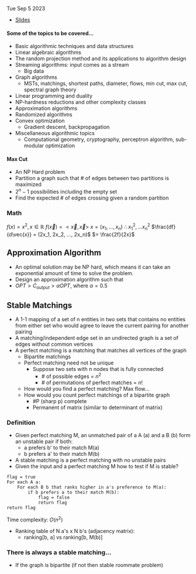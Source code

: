 Tue Sep 5 2023
- [Slides](https://docs.google.com/presentation/d/1-7Xe0VczOGcDYI_Q37U71xoADL6fneUIQez4WpioPl4/edit?pli=1#slide=id.g10fb791f0ed_0_0)
#### Some of the topics to be covered...
- Basic algorithmic techniques and data structures
- Linear algebraic algorithms
- The random projection method and its applications to algorithm design
- Streaming algorithms: input comes as a stream
	- Big data
- Graph algorithms
	- MSTs, matchings, shortest paths, diameter, flows, min cut, max cut, spectral graph theory
- Linear programming and duality
- NP-hardness reductions and other complexity classes
- Approximation algorithms
- Randomized algorithms
- Convex optimization
	- Gradient descent, backpropagation
- Miscellaneous algorithmic topics
	- Computational geometry, cryptography, perceptron algorithm, sub-modular optimization
#### Max Cut
- An NP Hard problem
- Partition a graph such that # of edges between two partitions is maximized
- $2^n - 1$ possibilities including the empty set
- Find the expected # of edges crossing given a random partition
### Math
$f(x) = x^2, x \in \mathbb{R}$
$f(\vec{x}) = <\vec{x}, \vec{x}>$
$x = (x_1, ..., x_n)$
$\therefore x^2_1, ... x^2_n$
$\frac{df}{d\vec{x}} = (2x_1, 2x_2, ..., 2x_n)$
$= \frac{2f}{2x}$
## Approximation Algorithm
- An optimal solution may be NP hard, which means it can take an exponential amount of time to solve the problem.
- Design an approximation algorithm such that
- $OPT > C_{output} > \alpha OPT$, where $\alpha = 0.5$
## Stable Matchings
- A 1-1 mapping of a set of n entities in two sets that contains no entities from either set who would agree to leave the current pairing for another pairing
- A matching/independent edge set in an undirected graph is a set of edges without common vertices
- A perfect matching is a matching that matches all vertices of the graph
	- Bipartite matchings
	- Perfect matching need not be unique
		- Suppose two sets with n nodes that is fully connected
			- \# of possible edges = $n^2$
			- \# of permutations of perfect matches = $n!$
	- How would you find a perfect matching? Max flow...
	- How would you count perfect matchings of a bipartite graph
		- \#P (sharp p) complete
		- Permanent of matrix (similar to determinant of matrix)
### Definition
- Given perfect matching M, an unmatched pair of a A (a) and a B (b) form an unstable pair if both:
	- a prefers b' to their match M(a)
	- b prefers a' to their match M(b)
- A stable matching is a perfect matching with no unstable pairs
- Given the input and a perfect matching M how to test if M is stable?

```
flag = true
For each A a:
	For each B b that ranks higher in a's preference to M(a):
		if b prefers a to their match M(b):
			flag = false
			return flag
return flag
```

Time complexity: $O(n^2)$
- Ranking table of N a's x N b's (adjacency matrix):
	- ranking\[b, a\] vs ranking\[b, M(b)]

### There is always a stable matching...
- If the graph is bipartite (if not then stable roommate problem)